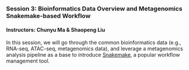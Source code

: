 
### Session 3: Bioinformatics Data Overview and Metagenomics Snakemake-based Workflow

#### Instructors: Chunyu Ma & Shaopeng Liu

In this session, we will go through the common bioinformatics data (e.g., RNA-seq, ATAC-seq, metagenomics data), and leverage a metagenomics analysis pipeline as a base to introduce [Snakemake](https://snakemake.readthedocs.io/en/stable/), a popular workflow management tool.